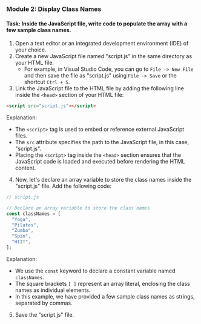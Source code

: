 

### Module 2: Display Class Names

#### Task: Inside the JavaScript file, write code to populate the array with a few sample class names.

1. Open a text editor or an integrated development environment (IDE) of your choice.
2. Create a new JavaScript file named "script.js" in the same directory as your HTML file.
   - For example, in Visual Studio Code, you can go to `File -> New File` and then save the file as "script.js" using `File -> Save` or the shortcut `Ctrl + S`.
3. Link the JavaScript file to the HTML file by adding the following line inside the `<head>` section of your HTML file:

```html
<script src="script.js"></script>
```

Explanation:
- The `<script>` tag is used to embed or reference external JavaScript files.
- The `src` attribute specifies the path to the JavaScript file, in this case, "script.js".
- Placing the `<script>` tag inside the `<head>` section ensures that the JavaScript code is loaded and executed before rendering the HTML content.

4. Now, let's declare an array variable to store the class names inside the "script.js" file. Add the following code:

```javascript
// script.js

// Declare an array variable to store the class names
const classNames = [
  "Yoga",
  "Pilates",
  "Zumba",
  "Spin",
  "HIIT",
];
```

Explanation:
- We use the `const` keyword to declare a constant variable named `classNames`.
- The square brackets `[ ]` represent an array literal, enclosing the class names as individual elements.
- In this example, we have provided a few sample class names as strings, separated by commas.

5. Save the "script.js" file.

